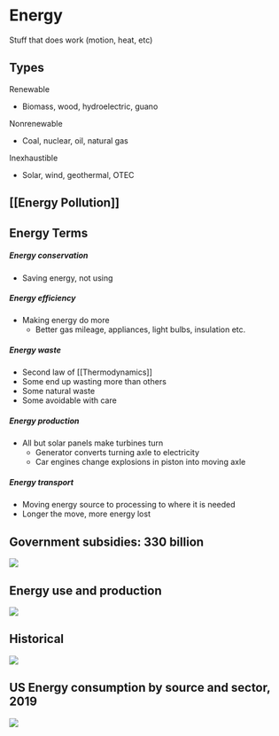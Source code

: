 # Energy

Stuff that does work (motion, heat, etc)

## Types
Renewable
- Biomass, wood, hydroelectric, guano

Nonrenewable
- Coal, nuclear, oil, natural gas

Inexhaustible
- Solar, wind, geothermal, OTEC

## [[Energy Pollution]]

## Energy Terms
##### Energy conservation
- Saving energy, not using

##### Energy efficiency
- Making energy do more
	- Better gas mileage, appliances, light bulbs, insulation etc.

##### Energy waste
- Second law of [[Thermodynamics]]
- Some end up wasting more than others
- Some natural waste
- Some avoidable with care

##### Energy production
- All but solar panels make turbines turn
	- Generator converts turning axle to electricity
	- Car engines change explosions in piston into moving axle

##### Energy transport
- Moving energy source to processing to where it is needed
- Longer the move, more energy lost

## Government subsidies: 330 billion

**![](https://lh4.googleusercontent.com/QCqeEpoMgybQ5ysZ9gX45M97QykbVsviqqPtx7mOy7GFmA4kW3_hlynybJjxgh_dtYiNfjlQzco5QbOaZMm4yVlp9r8szJ-VU2NOr2AHsgYS7oH6o9RxdkX2s4jJ4qfbVkGut4cw3lOu0z0zs2xfeHWBNg)**

## Energy use and production

**![](https://lh5.googleusercontent.com/G3cnSVyskCExpC_0HwF3IsLJUmNLPBdY4OcAtWYA6Z_xGv202zdTWLLLsl6PZTtkBuTB_YA8v0R9lpEoZMwzbZBGixanO2C4OoNdMnvilmmtczutepNckcmHmo-zsn63v8lF0HpdFPDdYqiEyjUPrJ4v)**

## Historical

**![](https://lh3.googleusercontent.com/LSNff-csLwyueOgQ3CtiR8OwgGF9Wc_-sJz8L7506bCCHLnYHYLH5uCEhYDiNLLuQkKqQ5EKJzbtamPtPgS3Bw69d9maevjX2pxhpm-w8JQQsB2BQhtEVRJojpmZCPSe83ZGFr9BGnNL-UIVNL6lymDY)**

## US Energy consumption by source and sector, 2019

**![](https://lh4.googleusercontent.com/Q4h3e3tcKIFjYnDvmk534QfEtP_DQuhF7-0jt0fl23VYmZo-siU9YZECz0F8ojEL2_6MW7rlJOajn4sDII5sXqvoeKQybVG7mpDyTSI7l3YeulrPwLh7x0yUDrWyuCozmq-iAddOwoFFwERir8C19Khw)**
